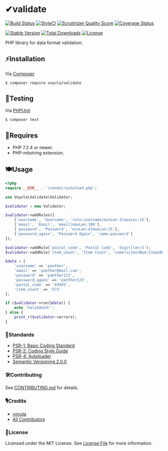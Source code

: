 # ✔validate

[![Build Status][ico-travis]][link-travis]
[![StyleCI][ico-styleci]][link-styleci]
[![Scrutinizer Quality Score][ico-scrutinizer]][link-scrutinizer]
[![Coverage Status][ico-coverage]][link-coverage]

[![Stable Version][ico-version]][link-version]
[![Total Downloads][ico-downloads]][link-downloads]
[![License][ico-license]][link-license]

PHP library for data format validation.

## ⚡Installation

Via [Composer](https://getcomposer.org/)

```bash
$ composer require voyula/validate
```

## 🔬Testing

Via [PHPUnit](https://phpunit.de/)

```bash
$ composer test
```

## 🛒Requires

- PHP 7.2.4 or newer.
- PHP-mbstring extension.

## 🍽Usage

```php
<?php
require __DIR__ . '/vendor/autoload.php';

use Voyula\Validate\Validator;

$validator = new Validator;

$validator->addRules([
    ['username', 'Username', 'role:username|minLen:3|maxLen:15'],
    ['email', 'Email', 'email|maxLen:100'],
    ['password', 'Password', 'minLen:4|maxLen:25'],
    ['password_again', 'Password Again', 'same:password']
]);

$validator->addRule('postal_code', 'Postal Code', 'digit|len:5');
$validator->addRule('item_count', 'Item Count', 'numeric|minNum:5|maxNum:1000');

$data = [
    'username' => 'panther',
    'email' => 'panther@mail.com',
    'password' => 'panther123',
    'password_again' => 'panther123',
    'postal_code' => '43945',
    'item_count' => '572'
];

if ($validator->run($data)) {
    echo 'Validated!';
} else {
    print_r($validator->errors);
}

```

### 📜Standards

- [PSR-1: Basic Coding Standard](https://www.php-fig.org/psr/psr-1/)
- [PSR-2: Coding Style Guide](https://www.php-fig.org/psr/psr-2/)
- [PSR-4: Autoloader](https://www.php-fig.org/psr/psr-4/)
- [Semantic Versioning 2.0.0](https://semver.org/)

### 🛠Contributing

See [CONTRIBUTING.md](CONTRIBUTING.md) for details.

### 🎙Credits

- [voyula](https://github.com/voyula)
- [All Contributors](../../contributors)

### 📌License

Licensed under the MIT License. See [License File](LICENSE.md) for more information.

[ico-travis]: https://img.shields.io/travis/voyula/validate/master.svg?longCache=true&style=flat-square
[ico-styleci]: https://github.styleci.io/repos/142753977/shield?branch=master
[ico-coverage]: https://img.shields.io/scrutinizer/coverage/g/voyula/validate.svg?longCache=true&style=flat-square
[ico-scrutinizer]: https://img.shields.io/scrutinizer/g/voyula/validate.svg?longCache=true&style=flat-square

[ico-version]: https://img.shields.io/packagist/v/voyula/validate.svg?longCache=true&style=flat-square
[ico-downloads]: https://img.shields.io/packagist/dt/voyula/validate.svg?longCache=true&style=flat-square
[ico-license]: https://img.shields.io/packagist/l/voyula/validate.svg?longCache=true&style=flat-square


[link-travis]: https://travis-ci.org/voyula/validate
[link-styleci]: https://github.styleci.io/repos/142753977
[link-coverage]: https://scrutinizer-ci.com/g/voyula/validate
[link-scrutinizer]: https://scrutinizer-ci.com/g/voyula/validate

[link-version]: https://packagist.org/packages/voyula/validate
[link-downloads]: https://packagist.org/packages/voyula/validate
[link-license]: LICENSE.md
